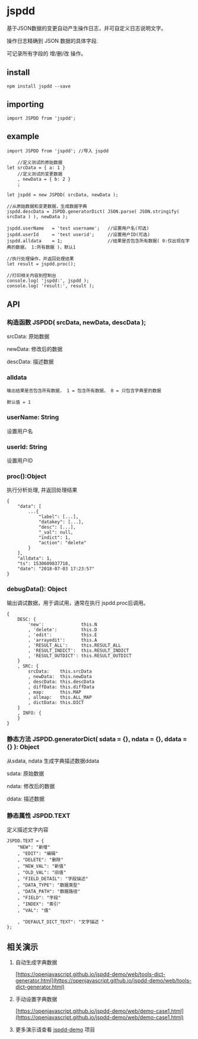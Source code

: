# jspdd
基于JSON数据的变更自动产生操作日志，并可自定义日志说明文字。

操作日志精确到 JSON 数据的具体字段.

可记录所有字段的 增/删/改 操作。

## install
    npm install jspdd --save

## importing

    import JSPDD from 'jspdd';
    
## example
    import JSPDD from 'jspdd'; //导入 jspdd

        //定义测试的原始数据
    let srcData = { a: 1 }      
        //定义测试的变更数据
        , newData = { b: 2 }
        ;

    let jspdd = new JSPDD( srcData, newData );

    //从原始数据和变更数据，生成数据字典
    jspdd.descData = JSPDD.generatorDict( JSON.parse( JSON.stringify( srcData ) ), newData );

    jspdd.userName   = 'test username';   //设置用户名(可选)
    jspdd.userId     = 'test userid';     //设置用户ID(可选) 
    jspdd.alldata    = 1;                 //结果是否包含所有数据( 0:仅出现在字典的数据， 1:所有数据 )，默认1

    //执行处理操作，并返回处理结果
    let result = jspdd.proc();

    //打印相关内容到控制台
    console.log( 'jspdd:', jspdd );     
    console.log( 'result:', result );
    
## API

### 构造函数 JSPDD( srcData, newData, descData );
srcData:    原始数据

newData:    修改后的数据

descData:   描述数据

### alldata
    输出结果是否包含所有数据， 1 = 包含所有数据， 0 = 只包含字典里的数据
    
    默认值 = 1

### userName: String  
设置用户名

### userId: String 
设置用户ID

### proc():Object
执行分析处理, 并返回处理结果

    {
        "data": [
            ...{
                "label": [...],
                "datakey": [...],
                "desc": [...],
                "_val": null,
                "indict": 1,
                "action": "delete"
            }
        ],
        "alldata": 1,
        "ts": 1530609837718,
        "date": "2018-07-03 17:23:57"
    }
    
### debugData(): Object
输出调试数据，用于调试用，通常在执行 jspdd.proc后调用。

    {
        DESC: {
            'new':              this.N
            , 'delete':         this.D
            , 'edit':           this.E
            , 'arrayedit':      this.A
            , 'RESULT_ALL':     this.RESULT_ALL
            , 'RESULT_INDICT':  this.RESULT_INDICT
            , 'RESULT_OUTDICT': this.RESULT_OUTDICT
        }
        , SRC: {
            srcData:    this.srcData
            , newData:  this.newData
            , descData: this.descData
            , diffData: this.diffData
            , map:      this.MAP
            , allmap:   this.ALL_MAP
            , dictData: this.DICT
        }
        , INFO: {
        }
    }

### 静态方法 JSPDD.generatorDict( sdata = {}, ndata = {}, ddata = {} ): Object
从sdata, ndata 生成字典描述数据ddata

sdata:    原始数据

ndata:    修改后的数据

ddata:   描述数据

### 静态属性 JSPDD.TEXT 
定义描述文字内容 

    JSPDD.TEXT = {
        "NEW": "新增"
        , "EDIT": "编辑"
        , "DELETE": "删除"
        , "NEW_VAL": "新值"
        , "OLD_VAL": "旧值"
        , "FIELD_DETAIL": "字段描述"
        , "DATA_TYPE": "数据类型"
        , "DATA_PATH": "数据路径"
        , "FIELD": "字段"
        , "INDEX": "索引"
        , "VAL": "值"

        , "DEFAULT_DICT_TEXT": "文字描述 "
    };

## 相关演示

  1. 自动生成字典数据

      [https://openjavascript.github.io/jspdd-demo/web/tools-dict-generator.html](https://openjavascript.github.io/jspdd-demo/web/tools-dict-generator.html)
  1. 手动设置字典数据

      [https://openjavascript.github.io/jspdd-demo/web/demo-case1.html](https://openjavascript.github.io/jspdd-demo/web/demo-case1.html)

  1. 更多演示请查看 [jspdd-demo](https://github.com/openjavascript/jspdd-demo) 项目
